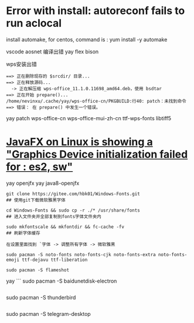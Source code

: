 # Error with install: autoreconf fails to run aclocal
install automake, for centos, command is : yum install -y automake

vscode  aosnet  编译出错
yay  flex  bison


wps安装出错
```
==> 正在删除现存的 $srcdir/ 目录...
==> 正在释放源码...
  -> 正在解压缩 wps-office_11.1.0.11698_amd64.deb，使用 bsdtar
==> 正在开始 prepare()...
/home/nevinxu/.cache/yay/wps-office-cn/PKGBUILD:行40: patch：未找到命令==> 错误： 在 prepare() 中发生一个错误。

```
yay patch wps-office-cn wps-office-mui-zh-cn  ttf-wps-fonts libtiff5

# [JavaFX on Linux is showing a "Graphics Device initialization failed for : es2, sw"](https://stackoverflow.com/questions/21185156/javafx-on-linux-is-showing-a-graphics-device-initialization-failed-for-es2-s)


yay  openjfx 
yay java8-openjfx


```text
git clone https://gitee.com/hbk01/Windows-Fonts.git                     ## 使用git下载微软雅黑字体

cd Windows-Fonts && sudo cp -r ./* /usr/share/fonts                     ## 进入文件夹并全部复制到fonts字体文件夹内    

sudo mkfontscale && mkfontdir && fc-cache -fv                           ## 刷新字体缓存

在设置里面找到 `字体 -> 调整所有字体 -> 微软雅黑  
```


```text
sudo pacman -S noto-fonts noto-fonts-cjk noto-fonts-extra noto-fonts-emoji ttf-dejavu ttf-liberation
```

```text
sudo pacman -S flameshot
```

yay ```
sudo pacman -S baidunetdisk-electron
```

```
sudo pacman -S thunderbird
```
```
sudo pacman -S telegram-desktop 
```



